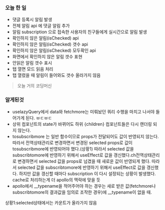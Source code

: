 ### 오늘 한 일
- 댓글 등록시 알림 발생
- 전체 알림 api 에 댓글 알림 추가
- 알림 subscription 으로 접속한 사용자의 친구들에게 실시간으로 알림 발생
- 확인하지 않은 알림(isChecked) api
- 확인하지 않은 알림(isChecked) 갯수 api
- 확인하지 않은 알림(isChecked) 모두확인 api
- 화면에서 확인하지 않은 알림 갯수 표현
- 안읽은 알림 갯수 표시
- 탭 열면 모드 읽음 처리
- 탭 열렸을 때 알림이 들어와도 갯수 올라가지 않음
> 오늘 거의 코딩머신

### 알게된것 
- uselazyQuery에서 data와 fetchmore는 미뤄놨던 쿼리 수행을 마치고 나서야 들어가게 된다. ㅂㄷㅂㄷ 
- 상위 컴포넌트의 state가 바뀌어도 하위 {children} 컴포넌트들은 다시 랜더링 되지 않는다.
- tosubscribmore 는 일반 함수이므로 props가 전달되어도 값이 반영되지 않는다. 따라서 전역상태관리로 변경하면서 변경된 selected props로 값이 tosubscribmore에 반영되어야 했다.(상황1)
  따라서 selected 값을 subscribtomore에 반영하기 위해서 useEffect로 값을 갱신했다.ch전역상태관리로 변경하면서 selected 값을 props로 넘겼을 때 새로운 값이 반영되게 했다. 따라서 selected 값을 subscribtomore에 반영하기 위해서 useEffect로 값을 갱신했다.
하지만 값을 갱신할 때마다 subscription 이 다시 설정되는 상황이 발생했다. cache로 처리하는게 더 apollo의 맥락에 맞을 듯
- apollo에서 __typename을 적어주어야 하는 경우는 새로 받은 값(fetchmore나 subscribtomore의 결과값을 임의로 조작한 경우)에 __typename이 없을 때.

상황1:selected상태에서는 카운트가 올라가지 않음
